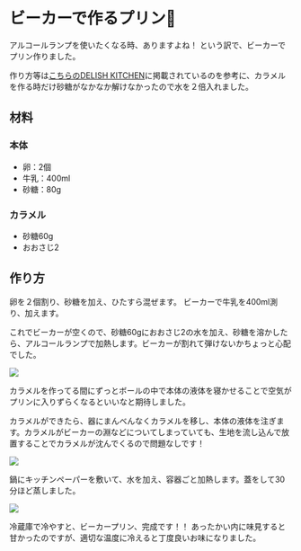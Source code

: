# ビーカーで作るプリン🍮

アルコールランプを使いたくなる時、ありますよね！
という訳で、ビーカーでプリン作りました。

作り方等は[こちらのDELISH KITCHEN](https://delishkitchen.tv/recipes/135430820792893825)に掲載されているのを参考に、カラメルを作る時だけ砂糖がなかなか解けなかったので水を２倍入れました。

## 材料

### 本体
- 卵：2個
- 牛乳：400ml
- 砂糖：80g

### カラメル
- 砂糖60g
- おおさじ2

## 作り方

卵を２個割り、砂糖を加え、ひたすら混ぜます。
ビーカーで牛乳を400ml測り、加えます。

これでビーカーが空くので、砂糖60gにおおさじ2の水を加え、砂糖を溶かしたら、アルコールランプで加熱します。ビーカーが割れて弾けないかちょっと心配でした。

![](https://takoyaki-3.github.io/takoyaki3-com-data/contents/media/202408/beaker-pudding-0.jpg)

カラメルを作ってる間にずっとボールの中で本体の液体を寝かせることで空気がプリンに入りずらくなるといいなと期待しました。

カラメルができたら、器にまんべんなくカラメルを移し、本体の液体を注ぎます。カラメルがビーカーの淵などについてしまっていても、生地を流し込んで放置することでカラメルが沈んでくるので問題なしです！

![](https://takoyaki-3.github.io/takoyaki3-com-data/contents/media/202408/beaker-pudding-1.jpg)

鍋にキッチンペーパーを敷いて、水を加え、容器ごと加熱します。蓋をして30分ほど蒸しました。

![](https://takoyaki-3.github.io/takoyaki3-com-data/contents/media/202408/beaker-pudding-2.jpg)

冷蔵庫で冷やすと、ビーカープリン、完成です！！
あったかい内に味見すると甘かったのですが、適切な温度に冷えると丁度良いお味になりました。
